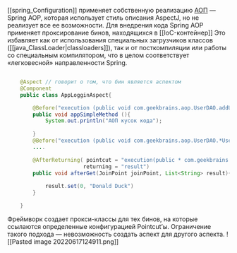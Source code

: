 [[spring_Configuration]] применяет собственную реализацию [АОП](Аспектно-ориентированное%20программирование.md) — Spring AOP, которая использует стиль описания AspectJ, но не реализует все ее возможности. Для внедрения кода Spring AOP применяет проксирование бинов, находящихся в [[IoC-контейнер]] Это избавляет как от использования специальных загрузчиков классов ([[java_ClassLoader|classloaders]]), так и от посткомпиляции или работы со специальным компилятором, что в целом соответствует «легковесной» направленности Spring.


```java

	@Aspect // говорит о том, что бин является аспектом
	@Component
	public class AppLogginAspect{

		@Before("execution (public void com.geekbrains.aop.UserDAO.addUser())")//этот кусок кода должен работать перед чем-либо
		public void appSimpleMethod (){
			System.out.println("АОП кусок кода");
			
		}
		@Before("execution (public void com.geekbrains.aop.UserDAO.*User())") //выполнится в любом методе, который заканчивается на User()
		....

		@AfterReturning( pointcut = "execution(public * com.geekbrains.aop.UserDAO.getAllUsers (...))",
						returning = "result")
		public void afterGet(JoinPoint joinPoint, List<String> result){
		
			result.set(0, "Donald Duck")
		}

	}
```

Фреймворк создает прокси-классы для тех бинов, на которые ссылаются определенные конфигурацией Pointcut’ы. Ограничение такого подхода — невозможность создать аспект для другого аспекта.
![[Pasted image 20220617124911.png]]
